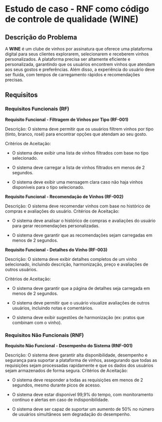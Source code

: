 # Estudo de caso - RNF como código de controle de qualidade (WINE) 

## Descrição do Problema

A **WINE** é um clube de vinhos por assinatura que oferece uma plataforma digital para seus clientes explorarem, selecionarem e receberem vinhos personalizados. A plataforma precisa ser altamente eficiente e personalizada, garantindo que os usuários encontrem vinhos que atendam aos seus gostos e preferências. Além disso, a experiência do usuário deve ser fluida, com tempos de carregamento rápidos e recomendações precisas.

## Requisitos

### Requisitos Funcionais (RF)

**Requisito Funcional - Filtragem de Vinhos por Tipo (RF-001)**

Descrição: O sistema deve permitir que os usuários filtrem vinhos por tipo (tinto, branco, rosé) para encontrar opções que atendam ao seu gosto.

Critérios de Aceitação:

- O sistema deve exibir uma lista de vinhos filtrados com base no tipo selecionado.

- O sistema deve carregar a lista de vinhos filtrados em menos de 2 segundos.

- O sistema deve exibir uma mensagem clara caso não haja vinhos disponíveis para o tipo selecionado.

**Requisito Funcional - Recomendação de Vinhos (RF-002)**

Descrição: O sistema deve recomendar vinhos com base no histórico de compras e avaliações do usuário.
Critérios de Aceitação:

- O sistema deve analisar o histórico de compras e avaliações do usuário para gerar recomendações personalizadas.

- O sistema deve garantir que as recomendações sejam carregadas em menos de 2 segundos.

**Requisito Funcional - Detalhes do Vinho (RF-003)**

Descrição: O sistema deve exibir detalhes completos de um vinho selecionado, incluindo descrição, harmonização, preço e avaliações de outros usuários.

Critérios de Aceitação:

- O sistema deve garantir que a página de detalhes seja carregada em menos de 2 segundos.

- O sistema deve permitir que o usuário visualize avaliações de outros usuários, incluindo notas e comentários.

- O sistema deve exibir sugestões de harmonização (ex: pratos que combinam com o vinho).

### Requisitos Não Funcionais (RNF)

**Requisito Não Funcional - Desempenho do Sistema (RNF-001)**

Descrição: O sistema deve garantir alta disponibilidade, desempenho e segurança para suportar a plataforma de vinhos, assegurando que todas as requisições sejam processadas rapidamente e que os dados dos usuários sejam armazenados de forma segura.
Critérios de Aceitação:

- O sistema deve responder a todas as requisições em menos de 2 segundos, mesmo durante picos de acesso.

- O sistema deve estar disponível 99,9% do tempo, com monitoramento contínuo e alertas em caso de indisponibilidade.

- O sistema deve ser capaz de suportar um aumento de 50% no número de usuários simultâneos sem degradação do desempenho.



